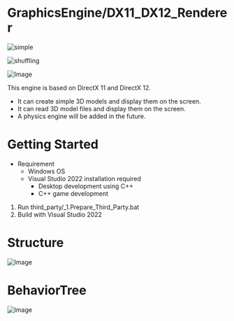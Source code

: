# GraphicsEngine/DX11_DX12_Renderer
![simple](https://github.com/user-attachments/assets/9abc30d8-e34b-430e-8248-8abaa200aa52)

![shuffling](https://github.com/user-attachments/assets/4051dfe9-0e68-4afe-823f-cdbf2df5da52)

![Image](https://github.com/user-attachments/assets/2eaed775-20d3-462f-af89-da286abf11c0)

This engine is based on DirectX 11 and DirectX 12.
- It can create simple 3D models and display them on the screen.
- It can read 3D model files and display them on the screen.
- A physics engine will be added in the future.

# Getting Started
- Requirement
	- Windows OS
	- Visual Studio 2022 installation required
		- Desktop development using C++
		- C++ game development

1. Run third_party/_1.Prepare_Third_Party.bat
2. Build with Visual Studio 2022

# Structure

![Image](https://github.com/user-attachments/assets/74e371e0-1f8b-4e6d-adc8-b9322630912b)

# BehaviorTree

![Image](https://github.com/user-attachments/assets/c24d9c90-4668-4c82-8b1c-a3a1256cebb0)
